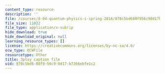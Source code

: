 ```yaml
---
content_type: resource
description: ''
file: /courses/8-04-quantum-physics-i-spring-2016/878c5bd680f956c98d17b7366ebfe1c2_kiuwtaprFjk.vtt
file_size: 11022
file_type: application/x-subrip
hide_download: true
hide_download_original: null
learning_resource_types: []
license: https://creativecommons.org/licenses/by-nc-sa/4.0/
ocw_type: OCWFile
resourcetype: Other
title: 3play caption file
uid: 878c5bd6-80f9-56c9-8d17-b7366ebfe1c2
---
```

